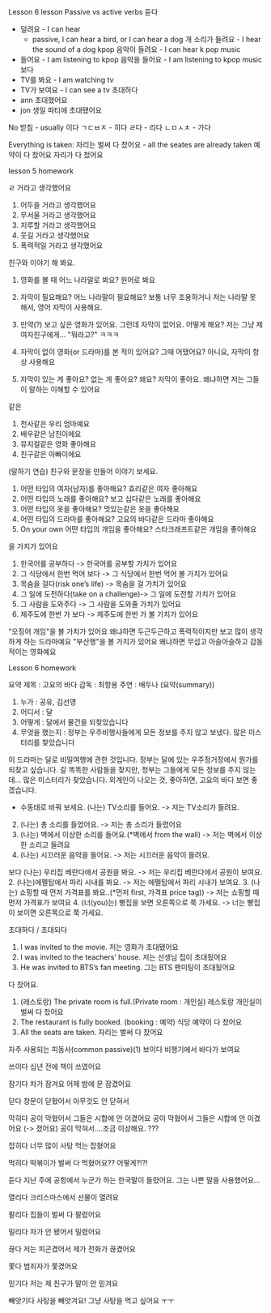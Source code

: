 Lesson 6 lesson
Passive vs active verbs
듣다
 - 덜려요 - I can hear
    - passive, I can hear a bird, or I can hear a dog
      개 소리가 들려요 - I hear the sound of a dog
      kpop 음악이 들려요 - I can hear k pop music
  - 들어요 - I am listening to
    kpop 음악을 들어요 - I am listening to kpop music
보다
  - TV를 봐요 - I am watching tv
  - TV가 보여요 - I can see a tv 
초대하다
  - ann 초대했어요
  - jon 생일 파티에 초대됐어요

No 받침 - usually 이다
ㄱㄷㅂㅈ - 히다
ㄹ다 - 리다
ㄴㅁㅅㅊ - 가다

Everything is taken:
자리는 벌써 다 찼어요 - all the seates are already taken
예약이 다 찼어요
자리가 다 첬어요

lesson 5 homework

ㄹ 거라고 생각했어요
1. 어두을 거라고 생각했어요
2. 무서울 거라고 생각했어요
3. 지루할 거라고 생각했어요
4. 웃길 거라고 생각했어요
5. 폭력적일 거라고 생각했어요

친구와 이야기 해 봐요.
1. 영화를 볼 때 어느 나라말로 봐요?
   원어로 봐요

2. 자막이 필요해요? 어느 나라말이 필요해요?
   보통 너무 조용하거나 저는 나라말 못 해서, 영어 자막이 사용해요.

3. 만약(?) 보고 싶은 영화가 있어요. 그런데 자막이 없어요. 어떻게 해요?
   저는 그냥 제 여자친구에게... "뭐라고?" ㅋㅋㅋ

4. 자막이 없이 영화(or 드라마)를 본 적이 있어요? 그때 어땠어요?
   아니요, 자막이 항상 사용해요

5. 자막이 있는 게 좋아요? 없는 게 좋아요? 왜요?
   자막이 좋아요. 왜냐하면 저는 그들이 말하는 이해할 수 있어요

같은
1. 천사같은 우리 엄마예요
2. 배우같은 남친이에요
3. 뮤지컬같은 영화 좋아해요
4. 친구같은 아빠이에요

(말하기 연습) 친구와 문장을 만들어 이야기 보세요.
1. 어떤 타입의 여자(남자)를 좋아해요?
   효리같은 여자 좋아해요
2. 어떤 타입의 노래를 좋아해요?
   보고 십다같은 노래를 좋아해요
3. 어떤 타입의 옷을 좋아해요?
   멋있는같은 옷을 좋아해요
4. 어떤 타입의 드라마를 좋아해요?
   고요의 바다같은 드라마 좋아해요
5. On your own
   어떤 타입의 개임을 좋아해요?
   스타크래프트같은 개임을 좋아해요

을 가치가 있어요
1. 한국어를 공부하다 -> 한국어를 공부할 가치가 있어요
2. 그 식당에서 한번 먹어 보다 -> 그 식당에서 한번 먹어 볼 가치가 있어요
3. 목숨을 걸다(risk one’s life) -> 목숨을 걸 가치가 있어요
4. 그 일에 도전하다(take on a challenge)-> 그 일에 도전할 가치가 있어요
5. 그 사람을 도와주다 -> 그 사람을 도와줄 가치가 있어요
6. 제주도에 한번 가 보다 -> 제주도에 한번 가 볼 가치가 있어요

“오징어 개임"을 볼 가치가 있어요 왜냐하면 두근두근하고 폭력적이지만 보고 많이 생각하게 하는 드라마예요
"부산행"을 볼 가치가 있어요 왜냐하면 무섭고 아슬아슬하고 감동적이는 영화예요

Lesson 6 homework

요약
제목 : 고요의 바다
감독 : 최항용
주연 : 배두나
(요약(summary))
1. 누가 : 공유, 김선영
2. 어디서 : 달 
3. 어떻게 : 달에서 물건을 되찾았습니다
4. 무엇을 했는지 : 정부는 우주비행사들에게 모든 정보를 주지 않고 보냈다. 많은 미스터리를 찾았습니다

이 드라마는 달로 비밀여행에 관한 것입니다. 
정부는 달에 있는 우주정거장에서 뭔가를 되찾고 싶습니다. 
갈 똑똑한 사람들을 찾지만, 정부는 그들에게 모든 정보를 주지 않는데... 
많은 미스터리가 찾았습니다. 
외계인이 나오는 것, 좋아하면, 고요의 바다 보면 좋겠습니다. 

* 수동태로 바꿔 보세요.
(나는) TV소리를 들어요. 
-> 저는 TV소리가 들려요. 
2. (나는) 총 소리를 들었어요.
-> 저는 총 소리가 들렸어요
3. (나는) 벽에서 이상한 소리를 들어요.(*벽에서 from the wall) 
-> 저는 벽에서 이상한 소리고 들려요
4. (나는) 시끄러운 음악을 들어요. 
-> 저는 시끄러운 음악이 들려요.

보다
(나는) 우리집 베란다에서 공원을 봐요. 
-> 저는 우리집 베란다에서 공원이 보여요. 
2. (나는)에펠탑에서 파리 시내를 봐요.
-> 저는 에펠탑에서 파리 시내가 보여요.
3. (나는) 쇼핑할 때 먼저 가격표를 봐요..(*먼저 first, 가격표 price tag)) 
-> 저는 쇼핑할 때 먼저 가격표가 보여요 
4. (너(you)는) 빵집을 보면 오른쪽으로 쭉 가세요. 
-> 너는 빵집이 보이면 오른쪽으로 쭉 가세요.

초대하다 / 초대되다
1. I was invited to the movie.
저는 영화가 초대됐어요
2. I was invited to the teachers’ house.
저는 선생님 집이 초대됬어요
3. He was invited to BTS’s fan meeting.
그는 BTS 팬미팅이 초대됬어요

다 찼어요.
1. (레스토랑) The private room is full.(Private room : 개인실)
레스토랑 개인실이 벌써 다 찼어요
2. The restaurant is fully booked. (booking : 예약)
식당 예약이 다 찼어요
3. All the seats are taken.
자리는 벌써 다 찼어요

자주 사용되는 피동사(common passive)(1)
보이다
비행기에서 바다가 보여요

쓰이다
십년 전에 책이 쓰였어요

잠기다
차가 잠겨요
어제 밤에 문 잠겼어요

닫다
창문이 닫혔어서 아무것도 안 닫혀서

막히다
공이 막혔어서 그들은 시합에 안 이겼어요
공이 막혔어서 그들은 시합에 안 이겼어요 (-> 졌어요)  공이 막혀서....조금 이상해요. ???

잡히다
너무 많이 사탕 먹는 잡혔어요

먹히다
떡볶이가 벌써 다 먹혔어요?? 어떻게?!?!

듣다
지난 주에 공항에서 누군가 하는 한국말이 들렸어요. 그는 나쁜 말을 사용했어요...

열리다
크리스마스에서 선물이 열려요

팔리다
집들이 벌써 다 팔렸어요

밀리다
차가 안 됐어서 밀렸어요

끊다
저는 피곤겼어서 제가 전화가 끊겼어요

쫓다
범죄자가 쯫겼어요

믿기다
저는 제 친구가 말이 안 믿겨요

빼앗기다
사탕을 빼앗겨요! 그냥 사탕을 먹고 싶어요 ㅜㅜ